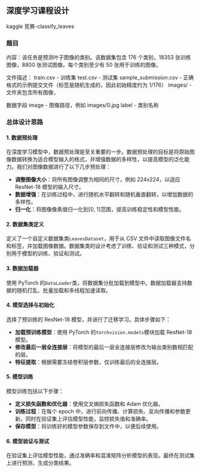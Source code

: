 ## 深度学习课程设计

kaggle 竞赛-classify_leaves

### 题目

内容：该任务是预测叶子图像的类别。该数据集包含 176 个类别，18353 张训练图像，8800 张测试图像。每个类别至少有 50 张用于训练的图像。

文件描述：
train.csv - 训练集
test.csv - 测试集
sample_submission.csv - 正确格式的示例提交文件（标签是随机生成的，因此初始精度约为 1/176）
images/ - 文件夹包含所有图像，

数据字段
image - 图像路径，例如 images/0.jpg
label - 类别名称

### 总体设计思路

#### 1. 数据预处理

在深度学习模型中，数据预处理是至关重要的一步。数据预处理的目标是将原始图像数据转换为适合模型输入的格式，并增强数据的多样性，以提高模型的泛化能力。我们对图像数据进行了以下几步预处理：

- **调整图像大小**：将所有图像调整为相同的尺寸，例如 224x224，以适应 ResNet-18 模型的输入尺寸。
- **数据增强**：在训练过程中，进行随机水平翻转和随机垂直翻转，以增加数据的多样性。
- **归一化**：将图像像素值归一化到[0, 1]范围，提高训练稳定性和模型性能。

#### 2. 数据集类定义

定义了一个自定义数据集类`LeavesDataset`，用于从 CSV 文件中读取图像文件名和标签，并加载图像数据。数据集类的设计考虑了训练、验证和测试三种模式，分别用于模型的训练、验证和测试。

#### 3. 数据加载器

使用 PyTorch 的`DataLoader`类，将数据集分批加载到模型中。数据加载器支持数据的随机打乱、批量加载和多线程加速读取。

#### 4. 模型选择与初始化

选择了预训练的 ResNet-18 模型，并进行了迁移学习。具体步骤如下：

- **加载预训练模型**：使用 PyTorch 的`torchvision.models`模块加载 ResNet-18 模型。
- **修改最后一层全连接层**：将模型的最后一层全连接层修改为输出类别数相匹配的层。
- **特征提取**：根据需要冻结卷积层参数，仅训练最后的全连接层。

#### 5. 模型训练

模型训练包括以下步骤：

- **定义损失函数和优化器**：使用交叉熵损失函数和 Adam 优化器。
- **训练过程**：在每个 epoch 中，进行前向传播、计算损失、反向传播和参数更新。同时在验证集上评估模型性能，监控损失值和准确率。
- **保存模型**：将训练好的模型参数保存到文件中，以便后续使用。

#### 6. 模型验证与测试

在验证集上评估模型性能，通过准确率和混淆矩阵分析模型的表现。最终在测试集上进行预测，生成分类结果。
